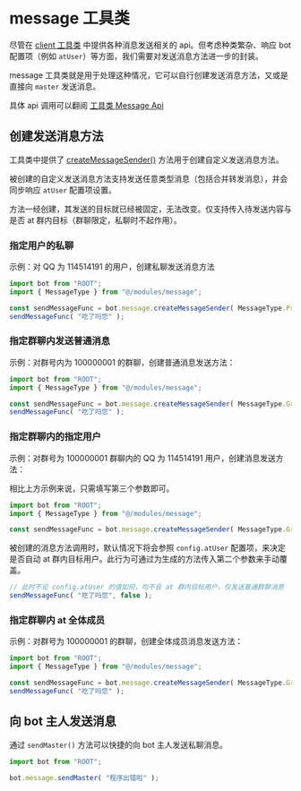 # message 工具类

尽管在 [client 工具类](../../api/global/client.md) 中提供各种消息发送相关的 api。但考虑种类繁杂、响应 bot 配置项（例如 `atUser`）等方面，我们需要对发送消息方法进一步的封装。

message 工具类就是用于处理这种情况，它可以自行创建发送消息方法，又或是直接向 `master` 发送消息。

具体 api 调用可以翻阅 [工具类 Message Api](../../api/global/message.md)

## 创建发送消息方法

工具类中提供了 [createMessageSender()](../../api/global/message.md#createmessagesender) 方法用于创建自定义发送消息方法。

被创建的自定义发送消息方法支持发送任意类型消息（包括合并转发消息），并会同步响应 `atUser` 配置项设置。

方法一经创建，其发送的目标就已经被固定，无法改变。仅支持传入待发送内容与是否 at 群内目标（群聊限定，私聊时不起作用）。

### 指定用户的私聊

示例：对 QQ 为 114514191 的用户，创建私聊发送消息方法

```ts
import bot from "ROOT";
import { MessageType } from "@/modules/message";

const sendMessageFunc = bot.message.createMessageSender( MessageType.Private, 114514191 );
sendMessageFunc( "吃了吗您" );
```

### 指定群聊内发送普通消息

示例：对群号内为 100000001 的群聊，创建普通消息发送方法：

```ts
import bot from "ROOT";
import { MessageType } from "@/modules/message";

const sendMessageFunc = bot.message.createMessageSender( MessageType.Group, 100000001 );
sendMessageFunc( "吃了吗您" );
````

### 指定群聊内的指定用户

示例：对群号为 100000001 群聊内的 QQ 为 114514191 用户，创建消息发送方法：

相比上方示例来说，只需填写第三个参数即可。

```ts
import bot from "ROOT";
import { MessageType } from "@/modules/message";

const sendMessageFunc = bot.message.createMessageSender( MessageType.Group, 100000001, 114514191 );
```

被创建的消息方法调用时，默认情况下将会参照 `config.atUser` 配置项，来决定是否自动 at 群内目标用户。此行为可通过为生成的方法传入第二个参数来手动覆盖。

```ts
// 此时不论 config.atUser 的值如何，均不会 at 群内目标用户，仅发送普通群聊消息
sendMessageFunc( "吃了吗您", false );
```

### 指定群聊内 at 全体成员

示例：对群号为 100000001 的群聊，创建全体成员消息发送方法：

```ts
import bot from "ROOT";
import { MessageType } from "@/modules/message";

const sendMessageFunc = bot.message.createMessageSender( MessageType.Group, 100000001, "all" );
sendMessageFunc( "吃了吗您" );
```

## 向 bot 主人发送消息

通过 `sendMaster()` 方法可以快捷的向 bot 主人发送私聊消息。

```ts
import bot from "ROOT";

bot.message.sendMaster( "程序出错啦" );
```